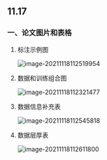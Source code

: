 ## 11.17

### 一、论文图片和表格

1. 标注示例图

   ![image-20211118112519954](D:\notebook\imgs\image-20211118112519954.png)

2. 数据和训练组合图

   ![image-20211118112321477](D:\notebook\imgs\image-20211118112321477.png)

3. 数据信息补充表

   ![image-20211118112545818](D:\notebook\imgs\image-20211118112545818.png)

4. 数据层厚表

   ![image-20211118112611800](D:\notebook\imgs\image-20211118112611800.png)